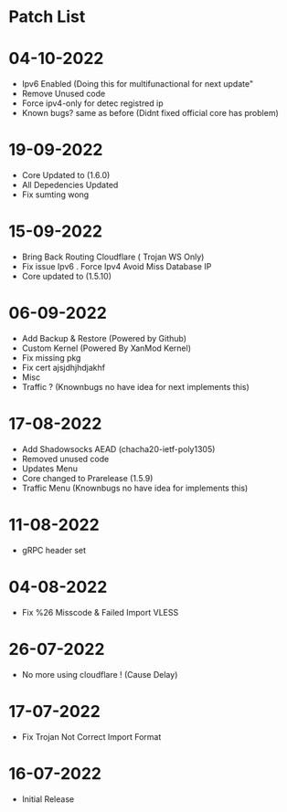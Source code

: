 # Patch List

# 04-10-2022
- Ipv6 Enabled (Doing this for multifunactional for next update"
- Remove Unused code
- Force ipv4-only for detec registred ip
- Known bugs? same as before (Didnt fixed official core has problem)
# 19-09-2022
- Core Updated to (1.6.0)
- All Depedencies Updated
- Fix sumting wong
# 15-09-2022
- Bring Back Routing Cloudflare ( Trojan WS Only)
- Fix issue Ipv6 . Force Ipv4 Avoid Miss Database IP
- Core updated to (1.5.10)
# 06-09-2022
- Add Backup & Restore (Powered by Github)
- Custom Kernel (Powered By XanMod Kernel)
- Fix missing pkg
- Fix cert ajsjdhjhdjakhf
- Misc
- Traffic ? (Knownbugs no have idea for next implements this)
# 17-08-2022
- Add Shadowsocks AEAD (chacha20-ietf-poly1305)
- Removed unused code
- Updates Menu
- Core changed to Prarelease (1.5.9)
- Traffic Menu (Knownbugs no have idea for implements this)
# 11-08-2022
- gRPC header set
# 04-08-2022
- Fix %26 Misscode & Failed Import VLESS
# 26-07-2022
- No more using cloudflare ! (Cause Delay)
# 17-07-2022
- Fix Trojan Not Correct Import Format
# 16-07-2022
- Initial Release